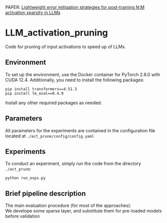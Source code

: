 PAPER: [Lightweight error mitigation strategies for post-training N:M activation sparsity in LLMs](https://arxiv.org/abs/2509.22166)

# LLM_activation_pruning
Code for pruning of input activations to speed up of LLMs.

## Environment
To set up the environment, use the Docker container for PyTorch 2.6.0 with CUDA 12.4. 
Additionally, you need to install the following packages:
```
pip install transformers==4.51.3
pip install lm_eval==0.4.9
```
Install any other required packages as needed.

## Parameters
All parameters for the experiments are contained in the configuration file located at 
`./act_prune/config/config.yaml`

## Experiments
To conduct an experiment, simply run the code from the directory `./act_prune`:

```
python run_exps.py
```

## Brief pipeline description

The main evaluation procedure (for most of the approaches): <br> 
We develope some sparse layer, and substitute them for pre-loaded models before validation
